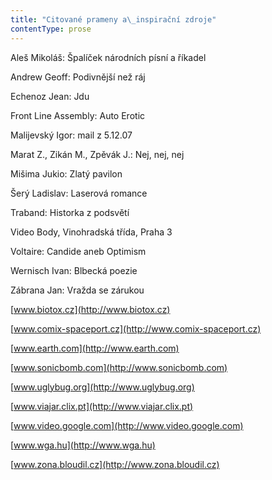 ```yaml
---
title: "Citované prameny a\_inspirační zdroje"
contentType: prose
---
```


<section>

Aleš Mikoláš: Špalíček národních písní a říkadel  

Andrew Geoff: Podivnější než ráj  

Echenoz Jean: Jdu  

Front Line Assembly: Auto Erotic  

Malijevský Igor: mail z 5.12.07  

Marat Z., Zikán M., Zpěvák J.: Nej, nej, nej  

Mišima Jukio: Zlatý pavilon  

Šerý Ladislav: Laserová romance  

Traband: Historka z podsvětí  

Video Body, Vinohradská třída, Praha 3  

Voltaire: Candide aneb Optimism  

Wernisch Ivan: Blbecká poezie  

Zábrana Jan: Vražda se zárukou  

[www.biotox.cz](http://www.biotox.cz)  

[www.comix-spaceport.cz](http://www.comix-spaceport.cz)  

[www.earth.com](http://www.earth.com)  

[www.sonicbomb.com](http://www.sonicbomb.com)  

[www.uglybug.org](http://www.uglybug.org)  

[www.viajar.clix.pt](http://www.viajar.clix.pt)  

[www.video.google.com](http://www.video.google.com)  

[www.wga.hu](http://www.wga.hu)  

[www.zona.bloudil.cz](http://www.zona.bloudil.cz)  

</section>

